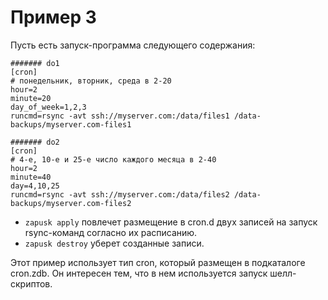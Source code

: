 # Пример 3

Пусть есть запуск-программа следующего содержания:
```
####### do1
[cron]
# понедельник, вторник, среда в 2-20
hour=2
minute=20
day_of_week=1,2,3
runcmd=rsync -avt ssh://myserver.com:/data/files1 /data-backups/myserver.com-files1

####### do2
[cron]
# 4-е, 10-е и 25-е число каждого месяца в 2-40
hour=2
minute=40
day=4,10,25
runcmd=rsync -avt ssh://myserver.com:/data/files2 /data-backups/myserver.com-files2
```

* `zapusk apply` повлечет размещение в cron.d двух записей на запуск rsync-команд согласно их расписанию.
* `zapusk destroy` уберет созданные записи.

Этот пример использует тип cron, который размещен в подкаталоге cron.zdb.
Он интересен тем, что в нем используется запуск шелл-скриптов.
